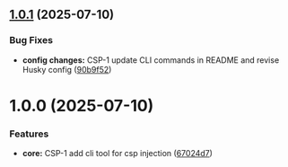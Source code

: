 ## [1.0.1](https://github.com/sourcefuse/arc-spa-csp/compare/v1.0.0...v1.0.1) (2025-07-10)


### Bug Fixes

* **config changes:** CSP-1 update CLI commands in README and revise Husky config ([90b9f52](https://github.com/sourcefuse/arc-spa-csp/commit/90b9f52bae6663e4df3c3cc9e2b36d5a88f35739))

# 1.0.0 (2025-07-10)


### Features

* **core:** CSP-1 add cli tool for csp injection ([67024d7](https://github.com/sourcefuse/arc-spa-csp/commit/67024d7dfb6d64c8aa66713947021d24afb17c8a))
